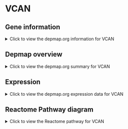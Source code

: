 <h1>VCAN</h1>

<h2>Gene information</h2>
<details>
  <summary>Click to view the depmap.org information for VCAN</summary>
  <p><a href="https://depmap.org/portal/gene/VCAN?tab=about" target="_BLANK">Open page in a new tab...</a></p>
  <iframe src="https://depmap.org/portal/gene/VCAN?tab=about" style="border:none;width:100%;height:800px"></iframe>
</details>

<h2>Depmap overview</h2>
<details>
  <summary>Click to view the depmap.org summary for VCAN</summary>
  <p><a href="https://depmap.org/portal/gene/VCAN?tab=overview" target="_BLANK">Open page in a new tab...</a></p>
  <iframe src="https://depmap.org/portal/gene/VCAN?tab=overview" style="border:none;width:100%;height:800px"></iframe>
</details>

<h2>Expression</h2>
<details>
  <summary>Click to view the depmap.org expression data for VCAN</summary>
  <p><a href="https://depmap.org/portal/gene/VCAN?tab=characterization" target="_BLANK">Open page in a new tab...</a></p>
  <iframe src="https://depmap.org/portal/gene/VCAN?tab=characterization" style="border:none;width:100%;height:800px"></iframe>
</details>



<h2>Reactome Pathway diagram</h2>
<details>
  <summary>Click to view the Reactome pathway for VCAN</summary>
  <p><a href="https://reactome.org/PathwayBrowser/#/R-HSA-8957275" target="_BLANK">Open page in a new tab...</a></p>
  <p>Post-translational protein phosphorylation</p>
<iframe src="https://reactome.org/PathwayBrowser/#/R-HSA-8957275" style="border:none;width:100%;height:800px"></iframe>
</details>



